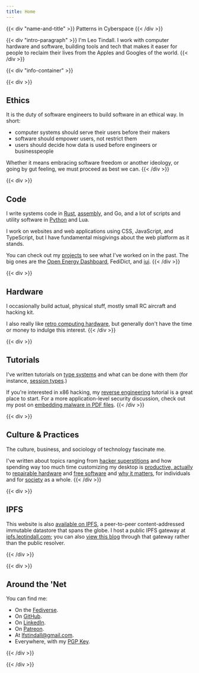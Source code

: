 ```yaml
---
title: Home
---
```


{{< div "name-and-title" >}}
Patterns in Cyberspace
{{< /div >}}

{{< div "intro-paragraph" >}}
I'm Leo Tindall. I work with computer hardware and software, building tools and tech that
makes it easer for people to reclaim their lives from the Apples and Googles of the world.
{{< /div >}}

{{< div "info-container" >}}

{{< div >}}
## Ethics
It is the duty of software engineers to build software in an ethical way. In short:

- computer systems should serve their users before their makers
- software should empower users, not restrict them
- users should decide how data is used before engineers or businesspeople

Whether it means embracing software freedom or another ideology, or going by gut feeling,
we must proceed as best we can.
{{< /div >}}

{{< div >}}
## Code

I write systems code in [Rust](/categories/rust), [assembly](/categories/assembly), and Go, and a lot of scripts and utility software in [Python](/categories/python) and Lua.

I work on websites and web applications using CSS, JavaScript, and TypeScript, but I have fundamental misgivings about the web platform as it stands. 

You can check out my [projects](projects/) to see what I've worked on in the past. The big ones are the [Open Energy Dashboard](https://oed.beloit.edu), FediDict, and [iui](https://github.com/LeoTindall/libui-rs).
{{< /div >}}

{{< div >}}
## Hardware

I occasionally build actual, physical stuff, mostly small RC aircraft and hacking kit.

I also really like [retro computing hardware](/post/the-sinclair-zx-81-ts-1000/), but generally don't have the time or money to indulge this interest.
{{< /div >}}

{{< div >}}
## Tutorials
I've written tutorials on [type systems](/tutorial/a-gentle-introduction-to-practical-types/) and what can be done with them (for instance, [session types](/tutorial/session-types/).) 

If you're interested in x86 hacking, my [reverse engineering](/tutorial/an-intro-to-x86_64-reverse-engineering/) tutorial is a great place to start. For a more application-level security discussion, check out my post on [embedding malware in PDF files](/post/pdf-embedding-attacks/).
{{< /div >}}

{{< div >}}
## Culture & Practices
The culture, business, and sociology of technology fascinate me.

I've written about topics ranging from [hacker superstitions](/post/hacker-superstitions/) and how spending way too much time customizing my desktop is [productive, actually](/post/modding-vim-i3-and-efficiency/) to [repairable hardware](/post/i-repaired-my-headphones/) and [free software](/post/open-source-for-normal-people/) and [why it matters](/post/a-story-about-my-personal-trainer/), for individuals and for [society](/post/deletefacebook-and-fosta/) as a whole.
{{< /div >}}

{{< div >}}
## IPFS

This website is also [available on IPFS](https://ipfs.io/ipns/QmSzXMBKA55NfpBH9wX4pfkJcRL2UuDorBXaVN3CLpFGke/), a peer-to-peer content-addressed immutable datastore that spans the globe. I host a public IPFS gateway at [ipfs.leotindall.com](https://ipfs.leotindall.com/); you can also [view this blog](https://ipfs.leotindall.com/ipns/QmSzXMBKA55NfpBH9wX4pfkJcRL2UuDorBXaVN3CLpFGke/) through that gateway rather than the public resolver.

{{< /div >}}

{{< div >}}
## Around the 'Net

You can find me:

- On the <a href="https://cybre.space/@tindall" rel="me">Fediverse</a>.
- On <a href="https://github.com/leotindall" rel="me">GitHub</a>.
- On [LinkedIn](https://linkedin.com/in/leo-tindall/).
- On <a href="https://patreon.com/leotindall" rel="me">Patreon</a>.
- At <a href="mailto:lfstindall@gmail.com" rel="me">lfstindall@gmail.com</a>.
- Everywhere, with my <a href="static/leotindall.asc" rel="pgpkey authn">PGP Key</a>.

{{< /div >}}

{{< /div >}}
